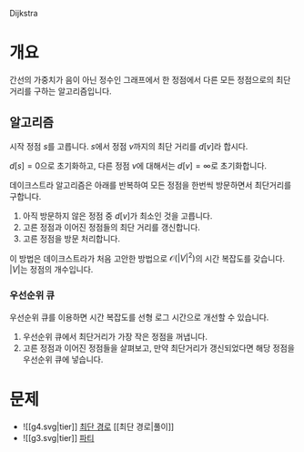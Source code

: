 Dijkstra
# 개요
간선의 가중치가 음이 아닌 정수인 그래프에서 한 정점에서 다른 모든 정점으로의 최단 거리를 구하는 알고리즘입니다.
## 알고리즘
시작 정점 $s$를 고릅니다. $s$에서 정점 $v$까지의 최단 거리를 $d[v]$라 합시다.

$d[s] = 0$으로 초기화하고, 다른 정점 $v$에 대해서는 $d[v] = \infty$로 초기화합니다.

데이크스트라 알고리즘은 아래를 반복하여 모든 정점을 한번씩 방문하면서 최단거리를 구합니다.

1. 아직 방문하지 않은 정점 중 $d[v]$가 최소인 것을 고릅니다.
2. 고른 정점과 이어진 정점들의 최단 거리를 갱신합니다.
3. 고른 정점을 방문 처리합니다.

이 방법은 데이크스트라가 처음 고안한 방법으로 $\mathcal{O}(|V|^2)$의 시간 복잡도를 갖습니다. $|V|$는 정점의 개수입니다.
### 우선순위 큐
우선순위 큐를 이용하면 시간 복잡도를 선형 로그 시간으로 개선할 수 있습니다.

1. 우선순위 큐에서 최단거리가 가장 작은 정점을 꺼냅니다.
2. 고른 정점과 이어진 정점들을 살펴보고, 만약 최단거리가 갱신되었다면 해당 정점을 우선순위 큐에 넣습니다.
# 문제
- ![[g4.svg|tier]] [최단 경로](https://www.acmicpc.net/problem/1753) [[최단 경로|풀이]]
- ![[g3.svg|tier]] [파티](https://www.acmicpc.net/problem/1238)